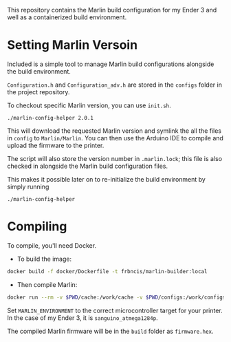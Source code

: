 This repository contains the Marlin build configuration for my Ender 3 and well as a containerized build environment.

# Setting Marlin Versoin

Included is a simple tool to manage Marlin build configurations alongside the build environment.

`Configuration.h` and `Configuration_adv.h` are stored in the `configs` folder in the project repository.

To checkout specific Marlin version, you can use `init.sh`.

```
./marlin-config-helper 2.0.1
```

This will download the requested Marlin version and symlink the all the files in `config` to `Marlin/Marlin`. You can then use the Arduino IDE to compile and upload the firmware to the printer.

The script will also store the version number in `.marlin.lock`; this file is also checked in alongside the Marlin build configuration files.

This makes it possible later on to re-initialize the build environment by simply running

```
./marlin-config-helper
```

# Compiling

To compile, you'll need Docker.

* To build the image:

```bash
docker build -f docker/Dockerfile -t frbncis/marlin-builder:local
```

* Then compile Marlin:

```bash
docker run --rm -v $PWD/cache:/work/cache -v $PWD/configs:/work/configs -v $PWD/build:/work/build -e MARLIN_VERSION=`cat .marlin.lock` -e MARLIN_ENVIRONMENT=sanguino_atmega1284p frbncis/marlin-builder:local
```

Set `MARLIN_ENVIRONMENT` to the correct microcontroller target for your printer. In the case of my Ender 3, it is `sanguino_atmega1284p`.

The compiled Marlin firmware will be in the `build` folder as `firmware.hex`.
